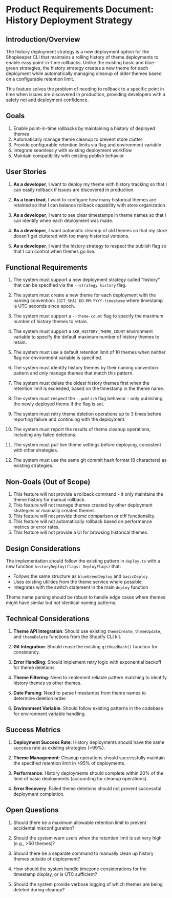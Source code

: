 # Product Requirements Document: History Deployment Strategy

## Introduction/Overview

The history deployment strategy is a new deployment option for the Shopkeeper CLI that maintains a rolling history of theme deployments to enable easy point-in-time rollbacks. Unlike the existing basic and blue-green strategies, the history strategy creates a new theme for each deployment while automatically managing cleanup of older themes based on a configurable retention limit.

This feature solves the problem of needing to rollback to a specific point in time when issues are discovered in production, providing developers with a safety net and deployment confidence.

## Goals

1. Enable point-in-time rollbacks by maintaining a history of deployed themes
2. Automatically manage theme cleanup to prevent store clutter
3. Provide configurable retention limits via flag and environment variable
4. Integrate seamlessly with existing deployment workflow
5. Maintain compatibility with existing publish behavior

## User Stories

1. **As a developer**, I want to deploy my theme with history tracking so that I can easily rollback if issues are discovered in production.

2. **As a team lead**, I want to configure how many historical themes are retained so that I can balance rollback capability with store organization.

3. **As a developer**, I want to see clear timestamps in theme names so that I can identify when each deployment was made.

4. **As a developer**, I want automatic cleanup of old themes so that my store doesn't get cluttered with too many historical versions.

5. **As a developer**, I want the history strategy to respect the publish flag so that I can control when themes go live.

## Functional Requirements

1. The system must support a new deployment strategy called "history" that can be specified via the `--strategy history` flag.

2. The system must create a new theme for each deployment with the naming convention: `[GIT_SHA] DD-MM-YYYY-timestamp` where timestamp is UTC seconds since epoch.

3. The system must support a `--theme-count` flag to specify the maximum number of history themes to retain.

4. The system must support a `SKR_HISTORY_THEME_COUNT` environment variable to specify the default maximum number of history themes to retain.

5. The system must use a default retention limit of 10 themes when neither flag nor environment variable is specified.

6. The system must identify history themes by their naming convention pattern and only manage themes that match this pattern.

7. The system must delete the oldest history themes first when the retention limit is exceeded, based on the timestamp in the theme name.

8. The system must respect the `--publish` flag behavior - only publishing the newly deployed theme if the flag is set.

9. The system must retry theme deletion operations up to 3 times before reporting failure and continuing with the deployment.

10. The system must report the results of theme cleanup operations, including any failed deletions.

11. The system must pull live theme settings before deploying, consistent with other strategies.

12. The system must use the same git commit hash format (8 characters) as existing strategies.

## Non-Goals (Out of Scope)

1. This feature will not provide a rollback command - it only maintains the theme history for manual rollback.
2. This feature will not manage themes created by other deployment strategies or manually created themes.
3. This feature will not provide theme comparison or diff functionality.
4. This feature will not automatically rollback based on performance metrics or error rates.
5. This feature will not provide a UI for browsing historical themes.

## Design Considerations

The implementation should follow the existing pattern in `deploy.ts` with a new function `historyDeploy(flags: DeployFlags)` that:
- Follows the same structure as `blueGreenDeploy` and `basicDeploy`
- Uses existing utilities from the theme service where possible
- Integrates with the switch statement in the main `deploy` function

Theme name parsing should be robust to handle edge cases where themes might have similar but not identical naming patterns.

## Technical Considerations

1. **Theme API Integration**: Should use existing `themeCreate`, `themeUpdate`, and `themeDelete` functions from the Shopify CLI kit.

2. **Git Integration**: Should reuse the existing `gitHeadHash()` function for consistency.

3. **Error Handling**: Should implement retry logic with exponential backoff for theme deletions.

4. **Theme Filtering**: Need to implement reliable pattern matching to identify history themes vs other themes.

5. **Date Parsing**: Need to parse timestamps from theme names to determine deletion order.

6. **Environment Variable**: Should follow existing patterns in the codebase for environment variable handling.

## Success Metrics

1. **Deployment Success Rate**: History deployments should have the same success rate as existing strategies (>99%).

2. **Theme Management**: Cleanup operations should successfully maintain the specified retention limit in >95% of deployments.

3. **Performance**: History deployments should complete within 20% of the time of basic deployments (accounting for cleanup operations).

4. **Error Recovery**: Failed theme deletions should not prevent successful deployment completion.

## Open Questions

1. Should there be a maximum allowable retention limit to prevent accidental misconfiguration?

2. Should the system warn users when the retention limit is set very high (e.g., >50 themes)?

3. Should there be a separate command to manually clean up history themes outside of deployment?

4. How should the system handle timezone considerations for the timestamp display, or is UTC sufficient?

5. Should the system provide verbose logging of which themes are being deleted during cleanup?
